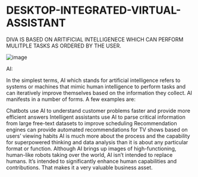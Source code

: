 # DESKTOP-INTEGRATED-VIRTUAL-ASSISTANT
DIVA IS BASED ON ARITIFICIAL INTELLIGENECE WHICH CAN PERFORM MULITPLE TASKS AS ORDERED BY THE USER.



![image](https://user-images.githubusercontent.com/85027477/180720146-06df85f5-a8ea-42e8-b27b-2896638a8885.png)

AI:

In the simplest terms, AI which stands for artificial intelligence refers to systems or machines that mimic human intelligence to perform tasks and can iteratively improve themselves based on the information they collect. AI manifests in a number of forms. A few examples are:

Chatbots use AI to understand customer problems faster and provide more efficient answers
Intelligent assistants use AI to parse critical information from large free-text datasets to improve scheduling
Recommendation engines can provide automated recommendations for TV shows based on users’ viewing habits
AI is much more about the process and the capability for superpowered thinking and data analysis than it is about any particular format or function. Although AI brings up images of high-functioning, human-like robots taking over the world, AI isn’t intended to replace humans. It’s intended to significantly enhance human capabilities and contributions. That makes it a very valuable business asset.
